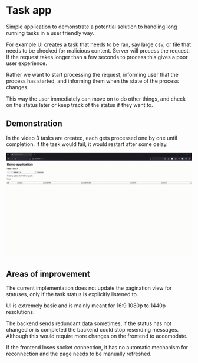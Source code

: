 # Task app

Simple application to demonstrate a potential solution to handling long running tasks in a user friendly way.

For example UI creates a task that needs to be ran, say large csv, or file that needs to be checked for malicious content.
Server will process the request. If the request takes longer than a few seconds to process this gives a poor user experience.

Rather we want to start processing the request, informing user that the process has started, and informing them when the state of the process changes.

This way the user immediately can move on to do other things, and check on the status later or keep track of the status if they want to.

## Demonstration

In the video 3 tasks are created, each gets processed one by one until completion.
If the task would fail, it would restart after some delay.

![Video of demonstration](./docs/demo.gif)

## Areas of improvement

The current implementation does not update the pagination view for statuses, only if the task status is explicitly listened to.

UI is extremely basic and is mainly meant for 16:9 1080p to 1440p resolutions.

The backend sends redundant data sometimes, if the status has not changed or is completed the backend could stop resending messages. 
Although this would require more changes on the frontend to accomodate.

If the frontend loses socket connection, it has no automatic mechanism for reconnection and the page needs to be manually refreshed.
